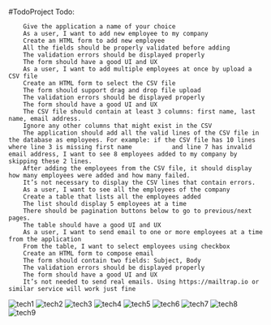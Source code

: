 #TodoProject
        Todo:
        
        Give the application a name of your choice
        As a user, I want to add new employee to my company
        Create an HTML form to add new employee
        All the fields should be properly validated before adding
        The validation errors should be displayed properly
        The form should have a good UI and UX
        As a user, I want to add multiple employees at once by upload a CSV file
        Create an HTML form to select the CSV file
        The form should support drag and drop file upload
        The validation errors should be displayed properly
        The form should have a good UI and UX
        The CSV file should contain at least 3 columns: first name, last name, email address.
        Ignore any other columns that might exist in the CSV
        The application should add all the valid lines of the CSV file in the database as employees. For example: if the CSV file has 10 lines where line 3 is missing first name           and line 7 has invalid email address, I want to see 8 employees added to my company by skipping these 2 lines.
        After adding the employees from the CSV file, it should display how many employees were added and how many failed.
        It’s not necessary to display the CSV lines that contain errors.
        As a user, I want to see all the employees of the company
        Create a table that lists all the employees added
        The list should display 5 employees at a time
        There should be pagination buttons below to go to previous/next pages.
        The table should have a good UI and UX
        As a user, I want to send email to one or more employees at a time from the application
        From the table, I want to select employees using checkbox
        Create an HTML form to compose email
        The form should contain two fields: Subject, Body
        The validation errors should be displayed properly
        The form should have a good UI and UX
        It’s not needed to send real emails. Using https://mailtrap.io or similar service will work just fine



![tech1](https://user-images.githubusercontent.com/57281383/132251358-165dd645-37d8-431e-9abe-23f50029c391.PNG)
![tech2](https://user-images.githubusercontent.com/57281383/132251364-ad6cd7da-1044-4203-b9a6-f56e769bddaa.PNG)
![tech3](https://user-images.githubusercontent.com/57281383/132251366-db9e9cdb-bfb2-4e4c-b631-d21502e2b81e.PNG)
![tech4](https://user-images.githubusercontent.com/57281383/132251369-9ebb2453-bf9f-49df-989e-60a8a9164b25.PNG)
![tech5](https://user-images.githubusercontent.com/57281383/132251373-4467550c-024a-431c-88fc-cd15cc3dfd75.PNG)
![tech6](https://user-images.githubusercontent.com/57281383/132251393-4ec9d601-82a5-469c-988f-fc2fd8411a51.PNG)
![tech7](https://user-images.githubusercontent.com/57281383/132251399-aae1112e-6f05-443d-ad25-c0ea3fe3bffb.PNG)
![tech8](https://user-images.githubusercontent.com/57281383/132251408-3c53bcb3-3f10-4f63-ba08-d08232e84d96.PNG)
![tech9](https://user-images.githubusercontent.com/57281383/132251418-a5c636c0-a76b-4f60-9e5e-45b11b0d7c63.PNG)
